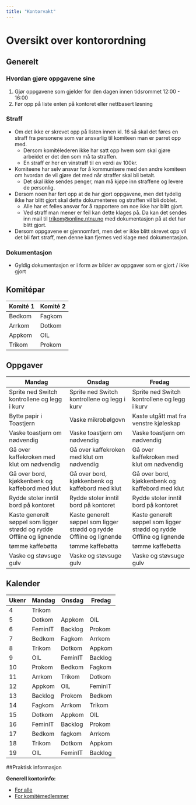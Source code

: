 ```yaml
---
title: "Kontorvakt"
---
```


# Oversikt over kontorordning

## Generelt

### Hvordan gjøre oppgavene sine

1. Gjør oppgavene som gjelder for den dagen innen tidsrommet 12:00 - 16:00
2. Før opp på liste enten på kontoret eller nettbasert løsning

### Straff

- Om det ikke er skrevet opp på listen innen kl. 16 så skal det føres en straff fra personene som var ansvarlig til komiteen man er parret opp med. 
    - Dersom komitélederen ikke har satt opp hvem som skal gjøre arbeidet er det den som må ta straffen.
    - En straff er her en vinstraff til en verdi av 100kr.
- Komiteene har selv ansvar for å kommunisere med den andre komiteen om hvordan de vil gjøre det med når straffer skal bli betalt. 
    - Det skal ikke sendes penger, man må kjøpe inn straffene og levere de personlig.
- Dersom noen har ført opp at de har gjort oppgavene, men det tydelig ikke har blitt gjort skal dette dokumenteres og straffen vil bli doblet.
    - Alle har et felles ansvar for å rapportere om noe ikke har blitt gjort.
    - Ved straff man mener er feil kan dette klages på. Da kan det sendes inn mail til trikom@online.ntnu.no med dokumentasjon på at det har blitt gjort.
- Dersom oppgavene er gjennomført, men det er ikke blitt skrevet opp vil det bli ført straff, men denne kan fjernes ved klage med dokumentasjon.

### Dokumentasjon

- Gyldig dokumentasjon er i form av bilder av oppgaver som er gjort / ikke gjort

## Komitépar

| Komité 1 | Komité 2 |
| -------- | -------- |
| Bedkom   | Fagkom   |
| Arrkom   | Dotkom   |
| Appkom   | OIL      |
| Trikom   | Prokom   |

## Oppgaver

| Mandag                                                       | Onsdag                                                       | Fredag                                                       |
| ------------------------------------------------------------ | ------------------------------------------------------------ | ------------------------------------------------------------ |
| Sprite ned Switch kontrollene og legg i kurv                 | Sprite ned Switch kontrollene og legg i kurv                 | Sprite ned Switch kontrollene og legg i kurv                 |
| Bytte papir i Toastjern                                      | Vaske mikrobølgovn                                           | Kaste utgått mat fra venstre kjøleskap |
| Vaske toastjern om nødvendig                                 | Vaske toastjern om nødvendig                                 | Vaske toastjern om nødvendig                                 
| Gå over kaffekroken med klut om nødvendig                    | Gå over kaffekroken med klut om nødvendig                    | Gå over kaffekroken med klut om nødvendig                    |
| Gå over bord, kjøkkenbenk og kaffebord med klut              | Gå over bord, kjøkkenbenk og kaffebord med klut              | Gå over bord, kjøkkenbenk og kaffebord med klut              |
| Rydde stoler inntil bord på kontoret                         | Rydde stoler inntil bord på kontoret                         | Rydde stoler inntil bord på kontoret                         |
| Kaste generelt søppel som ligger strødd og rydde Offline og lignende | Kaste generelt søppel som ligger strødd og rydde Offline og lignende | Kaste generelt søppel som ligger strødd og rydde Offline og lignende|
|tømme kaffebøtta|tømme kaffebøtta|tømme kaffebøtta |
|Vaske og støvsuge gulv |Vaske og støvsuge gulv |Vaske og støvsuge gulv |





## Kalender

| Ukenr        | Mandag          | Onsdag          | Fredag          |
| ------------ | --------------- | --------------- | --------------- |
| 4 | Trikom |
| 5 | Dotkom | Appkom | OIL |
| 6 | FeminIT | Backlog |Prokom |
| 7 | Bedkom | Fagkom | Arrkom |
| 8 | Trikom | Dotkom | Appkom |
| 9 | OIL | FeminIT | Backlog |
| 10  | Prokom | Bedkom | Fagkom |
| 11 | Arrkom | Trikom | Dotkom |
| 12 | Appkom | OIL | FeminIT |
| 13 | Backlog | Prokom | Bedkom |
| 14 | Fagkom | Arrkom | Trikom |
| 15  | Dotkom | Appkom | OIL |
| 16 | FeminIT | Backlog |Prokom |
| 17 | Bedkom | fagkom | Arrkom |
| 18 | Trikom | Dotkom | Appkom |
| 19 | OIL | FeminIT | Backlog |








##Praktisk informasjon

**Generell kontorinfo:**

- [For alle](/kontoret/)
- [For komitémedlemmer](https://online.ntnu.no/wiki/komiteer/kontoret/)